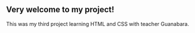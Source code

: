 ## Very welcome to my project!

This was my third project learning HTML and CSS with teacher Guanabara.
